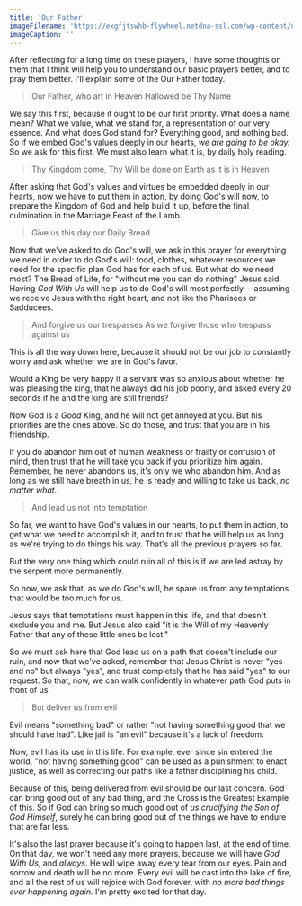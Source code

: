 ```yaml
---
title: 'Our Father'
imageFilename: 'https://exgfjtswhb-flywheel.netdna-ssl.com/wp-content/uploads/2021/05/trinity-1.jpeg'
imageCaption: ''
---
```


After reflecting for a long time on these prayers, I have some thoughts on them that I think will help you to understand our basic prayers better, and to pray them better. I'll explain some of the Our Father today.

> Our Father, who art in Heaven
> Hallowed be Thy Name

We say this first, because it ought to be our first priority. What does a name mean? What we value, what we stand for, a representation of our very essence. And what does God stand for? Everything good, and nothing bad. So if we embed God's values deeply in our hearts, *we are going to be okay.* So we ask for this first. We must also learn what it is, by daily holy reading.

> Thy Kingdom come,
> Thy Will be done
> on Earth as it is in Heaven

After asking that God's values and virtues be embedded deeply in our hearts, now we have to put them in action, by doing God's will now, to prepare the Kingdom of God and help build it up, before the final culmination in the Marriage Feast of the Lamb.

> Give us this day our Daily Bread

Now that we've asked to do God's will, we ask in this prayer for everything we need in order to do God's will: food, clothes, whatever resources we need for the specific plan God has for each of us. But what do we need most? The Bread of Life, for "without me you can do nothing" Jesus said. Having *God With Us* will help us to do God's will most perfectly---assuming we receive Jesus with the right heart, and not like the Pharisees or Sadducees.

> And forgive us our trespasses
> As we forgive those who trespass against us

This is all the way down here, because it should not be our job to constantly worry and ask whether we are in God's favor.

Would a King be very happy if a servant was so anxious about whether he was pleasing the king, that he always did his job poorly, and asked every 20 seconds if he and the king are still friends?

Now God is a *Good* King, and he will not get annoyed at you. But his priorities are the ones above. So do those, and trust that you are in his friendship.

If you do abandon him out of human weakness or frailty or confusion of mind, then trust that he will take you back if you prioritize him again. Remember, he never abandons us, it's only we who abandon him. And as long as we still have breath in us, he is ready and willing to take us back, *no matter what*.

> And lead us not into temptation

So far, we want to have God's values in our hearts, to put them in action, to get what we need to accomplish it, and to trust that he will help us as long as we're trying to do things his way. That's all the previous prayers so far.

But the very one thing which could ruin all of this is if we are led astray by the serpent more permanently.

So now, we ask that, as we do God's will, he spare us from any temptations that would be too much for us.

Jesus says that temptations must happen in this life, and that doesn't exclude you and me. But Jesus also said "it is the Will of my Heavenly Father that any of these little ones be lost."

So we must ask here that God lead us on a path that doesn't include our ruin, and now that we've asked, remember that Jesus Christ is never "yes and no" but always "yes", and trust completely that he has said "yes" to our request. So that, now, we can walk confidently in whatever path God puts in front of us.

> But deliver us from evil

Evil means "something bad" or rather "not having something good that we should have had". Like jail is "an evil" because it's a lack of freedom.

Now, evil has its use in this life. For example, ever since sin entered the world, "not having something good" can be used as a punishment to enact justice, as well as correcting our paths like a father disciplining his child.

Because of this, being delivered from evil should be our last concern. God can bring good out of any bad thing, and the Cross is the Greatest Example of this. So if God can bring so much good out of *us crucifying the Son of God Himself*, surely he can bring good out of the things we have to endure that are far less.

It's also the last prayer because it's going to happen last, at the end of time. On that day, we won't need any more prayers, because we will have *God With Us*, and *always*. He will wipe away every tear from our eyes. Pain and sorrow and death will be no more. Every evil will be cast into the lake of fire, and all the rest of us will rejoice with God forever, with *no more bad things ever happening again.* I'm pretty excited for that day.

